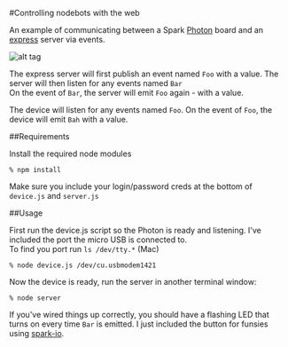 #Controlling nodebots with the web

An example of communicating
between a Spark [Photon](https://store.particle.io/ "Get a Photon!") board and an [express](http://expressjs.com/ "express") server via events.

![alt tag](https://github.com/chrisbuttery/nodebot-with-express-sparkjs-and-spark-io/blob/master/photon.gif)

The express server will first publish an event named `Foo` with a value.
The server will then listen for any events named `Bar`  
On the event of `Bar`, the server will emit `Foo` again - with a value.

The device will listen for any events named `Foo`.
On the event of `Foo`, the device will emit `Bah` with a value.

##Requirements

Install the required node modules

```
% npm install
```

Make sure you include your login/password creds at the bottom of `device.js` and `server.js`

##Usage

First run the device.js script so the Photon is ready and listening.
I've included the port the micro USB is connected to.  
To find you port run `ls /dev/tty.*` (Mac)

```
% node device.js /dev/cu.usbmodem1421
```

Now the device is ready, run the server in another terminal window:

```
% node server
```

If you've wired things up correctly, you should have a flashing LED that turns on
every time `Bar` is emitted. I just included the button for funsies using [spark-io](https://github.com/rwaldron/spark-io "spark io").
